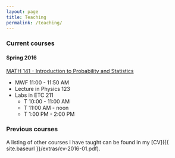 ```yaml
---
layout: page
title: Teaching
permalink: /teaching/
---
```


### Current courses

#### Spring 2016

[MATH 141 - Introduction to Probability and Statistics](http://andrewpbray.github.io/math-141/)

- MWF 11:00 - 11:50 AM
- Lecture in Physics 123
- Labs in ETC 211
    * T 10:00 - 11:00 AM
    * T 11:00 AM - noon
    * T 1:00 PM - 2:00 PM
    
### Previous courses

A listing of other courses I have taught can be found in my [CV]({{ site.baseurl }}/extras/cv-2016-01.pdf).